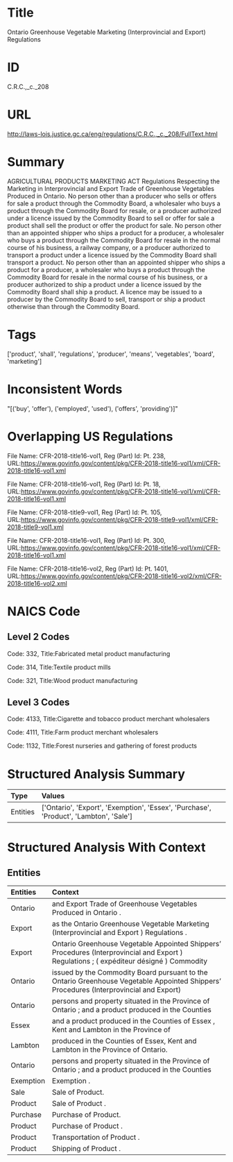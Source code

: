 # Title
Ontario Greenhouse Vegetable Marketing (Interprovincial and Export) Regulations


# ID
C.R.C.,_c._208

# URL
http://laws-lois.justice.gc.ca/eng/regulations/C.R.C.,_c._208/FullText.html


# Summary
AGRICULTURAL PRODUCTS MARKETING ACT Regulations Respecting the Marketing in Interprovincial and Export Trade of Greenhouse Vegetables Produced in Ontario.
No person other than a producer who sells or offers for sale a product through the Commodity Board, a wholesaler who buys a product through the Commodity Board for resale, or a producer authorized under a licence issued by the Commodity Board to sell or offer for sale a product shall sell the product or offer the product for sale.
No person other than an appointed shipper who ships a product for a producer, a wholesaler who buys a product through the Commodity Board for resale in the normal course of his business, a railway company, or a producer authorized to transport a product under a licence issued by the Commodity Board shall transport a product.
No person other than an appointed shipper who ships a product for a producer, a wholesaler who buys a product through the Commodity Board for resale in the normal course of his business, or a producer authorized to ship a product under a licence issued by the Commodity Board shall ship a product.
A licence may be issued to a producer by the Commodity Board to sell, transport or ship a product otherwise than through the Commodity Board.


# Tags
['product', 'shall', 'regulations', 'producer', 'means', 'vegetables', 'board', 'marketing']


# Inconsistent Words
"[('buy', 'offer'), ('employed', 'used'), ('offers', 'providing')]"


# Overlapping US Regulations
File Name: CFR-2018-title16-vol1, Reg (Part) Id: Pt. 238, URL:https://www.govinfo.gov/content/pkg/CFR-2018-title16-vol1/xml/CFR-2018-title16-vol1.xml

File Name: CFR-2018-title16-vol1, Reg (Part) Id: Pt. 18, URL:https://www.govinfo.gov/content/pkg/CFR-2018-title16-vol1/xml/CFR-2018-title16-vol1.xml

File Name: CFR-2018-title9-vol1, Reg (Part) Id: Pt. 105, URL:https://www.govinfo.gov/content/pkg/CFR-2018-title9-vol1/xml/CFR-2018-title9-vol1.xml

File Name: CFR-2018-title16-vol1, Reg (Part) Id: Pt. 300, URL:https://www.govinfo.gov/content/pkg/CFR-2018-title16-vol1/xml/CFR-2018-title16-vol1.xml

File Name: CFR-2018-title16-vol2, Reg (Part) Id: Pt. 1401, URL:https://www.govinfo.gov/content/pkg/CFR-2018-title16-vol2/xml/CFR-2018-title16-vol2.xml




# NAICS Code
## Level 2 Codes
Code: 332, Title:Fabricated metal product manufacturing

Code: 314, Title:Textile product mills

Code: 321, Title:Wood product manufacturing




## Level 3 Codes
Code: 4133, Title:Cigarette and tobacco product merchant wholesalers

Code: 4111, Title:Farm product merchant wholesalers

Code: 1132, Title:Forest nurseries and gathering of forest products







# Structured Analysis Summary
| Type     | Values                                                                                |
|:---------|:--------------------------------------------------------------------------------------|
| Entities | ['Ontario', 'Export', 'Exemption', 'Essex', 'Purchase', 'Product', 'Lambton', 'Sale'] |


# Structured Analysis With Context
 


## Entities
| Entities   | Context                                                                                                                                  |
|:-----------|:-----------------------------------------------------------------------------------------------------------------------------------------|
| Ontario    | and Export Trade of Greenhouse Vegetables Produced in Ontario .                                                                          |
| Export     | as the Ontario Greenhouse Vegetable Marketing (Interprovincial and Export ) Regulations .                                                |
| Export     | Ontario Greenhouse Vegetable Appointed Shippers’ Procedures (Interprovincial and Export ) Regulations ; ( expéditeur désigné ) Commodity |
| Ontario    | issued by the Commodity Board pursuant to the Ontario Greenhouse Vegetable Appointed Shippers’ Procedures (Interprovincial and Export)   |
| Ontario    | persons and property situated in the Province of Ontario ; and a product produced in the Counties                                        |
| Essex      | and a product produced in the Counties of Essex , Kent and Lambton in the Province of                                                    |
| Lambton    | produced in the Counties of Essex, Kent and Lambton  in the Province of Ontario.                                                         |
| Ontario    | persons and property situated in the Province of Ontario ; and a product produced in the Counties                                        |
| Exemption  | Exemption .                                                                                                                              |
| Sale       | Sale  of Product.                                                                                                                        |
| Product    | Sale of  Product .                                                                                                                       |
| Purchase   | Purchase  of Product.                                                                                                                    |
| Product    | Purchase of  Product .                                                                                                                   |
| Product    | Transportation of  Product .                                                                                                             |
| Product    | Shipping of  Product .                                                                                                                   |


